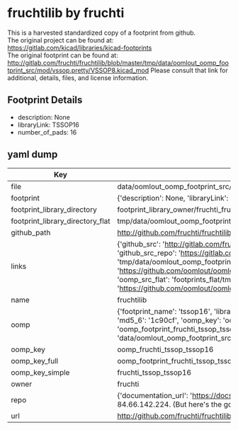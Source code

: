 # fruchtilib by fruchti  
This is a harvested standardized copy of a footprint from github.  
The original project can be found at:  
https://gitlab.com/kicad/libraries/kicad-footprints  
The original footprint can be found at:
http://gitlab.com/fruchti/fruchtilib/blob/master/tmp/data/oomlout_oomp_footprint_src/mod/vssop.pretty/VSSOP8.kicad_mod
Please consult that link for additional, details, files, and license information.  
## Footprint Details
* description: None  
* libraryLink: TSSOP16  
* number_of_pads: 16  
## yaml dump  
| Key | Value |  
| --- | --- |  
| file | data/oomlout_oomp_footprint_src/fruchtilib/mod/tssop.pretty/TSSOP16.kicad_mod |  
| footprint | {'description': None, 'libraryLink': 'TSSOP16', 'number_of_pads': 16} |  
| footprint_library_directory | footprint_library_owner/fruchti_fruchtilib |  
| footprint_library_directory_flat | tmp/data/oomlout_oomp_footprint_src/footprints_flat/fruchti_tssop_tssop16/working |  
| github_path | http://github.com/fruchti/fruchtilib/blob/master/tmp/data/oomlout_oomp_footprint_src/mod/tssop.pretty/TSSOP16.kicad_mod |  
| links | {'github_src': 'http://gitlab.com/fruchti/fruchtilib/blob/master/tmp/data/oomlout_oomp_footprint_src/mod/vssop.pretty/VSSOP8.kicad_mod', 'github_src_repo': 'https://gitlab.com/kicad/libraries/kicad-footprints', 'oomp_bot': 'tmp/data/oomlout_oomp_footprint_src/footprints/fruchti_tssop_tssop16/working', 'oomp_bot_github': 'https://github.com/oomlout/oomlout_oomp_footprint_bot/tree/main/tmp/data/oomlout_oomp_footprint_src/footprints/fruchti_tssop_tssop16/working', 'oomp_src_flat': 'footprints_flat/tmp/data/oomlout_oomp_footprint_src/footprints_flat/fruchti_tssop_tssop16/working', 'oomp_src_flat_github': 'https://github.com/oomlout/oomlout_oomp_footprint_src/tree/main/tmp/data/oomlout_oomp_footprint_src/footprints_flat/fruchti_tssop_tssop16/working'} |  
| name | fruchtilib |  
| oomp | {'footprint_name': 'tssop16', 'library_name': 'tssop', 'md5': '1c90cf8fd388740d259005acd1a5fd97', 'md5_10': '1c90cf8fd3', 'md5_5': '1c90c', 'md5_6': '1c90cf', 'oomp_key': 'oomp_fruchti_tssop_tssop16', 'oomp_key_extra': 'oomp_footprint_fruchti_tssop_tssop16', 'oomp_key_full': 'oomp_footprint_fruchti_tssop_tssop16_1c90cf', 'oomp_key_simple': 'fruchti_tssop_tssop16', 'original_filename': 'data/oomlout_oomp_footprint_src/fruchtilib/mod/tssop.pretty/TSSOP16.kicad_mod', 'owner_name': 'fruchti'} |  
| oomp_key | oomp_fruchti_tssop_tssop16 |  
| oomp_key_full | oomp_footprint_fruchti_tssop_tssop16 |  
| oomp_key_simple | fruchti_tssop_tssop16 |  
| owner | fruchti |  
| repo | {'documentation_url': 'https://docs.github.com/rest/overview/resources-in-the-rest-api#rate-limiting', 'message': "API rate limit exceeded for 84.66.142.224. (But here's the good news: Authenticated requests get a higher rate limit. Check out the documentation for more details.)"} |  
| url | http://github.com/fruchti/fruchtilib |  

